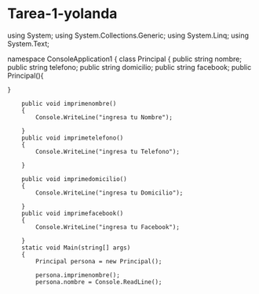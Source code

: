 Tarea-1-yolanda
===============

using System;
using System.Collections.Generic;
using System.Linq;
using System.Text;

namespace ConsoleApplication1
{
    class Principal
    {
        public string nombre;
        public string telefono;
        public string domicilio;
        public string facebook;
        public Principal(){




    }

        public void imprimenombre()
        {
            Console.WriteLine("ingresa tu Nombre");

        }
        public void imprimetelefono()
        {
            Console.WriteLine("ingresa tu Telefono");

        }
       
        public void imprimedomicilio()
        {
            Console.WriteLine("ingresa tu Domicilio");

        }
        public void imprimefacebook()
        {
            Console.WriteLine("ingresa tu Facebook");

        }
        static void Main(string[] args)
        {
            Principal persona = new Principal();

            persona.imprimenombre();
            persona.nombre = Console.ReadLine();
           
